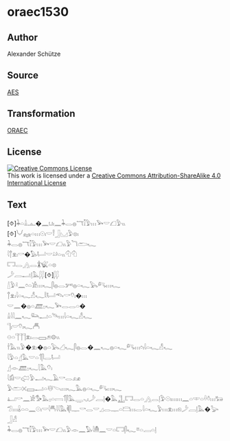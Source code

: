 # oraec1530

## Author

Alexander Schütze

## Source

[AES](https://github.com/simondschweitzer/aes)

## Transformation

[ORAEC](https://oraec.github.io/)

## License

<a rel="license" href="http://creativecommons.org/licenses/by-sa/4.0/"><img alt="Creative Commons License" style="border-width:0" src="https://i.creativecommons.org/l/by-sa/4.0/88x31.png" /></a><br />This work is licensed under a <a rel="license" href="http://creativecommons.org/licenses/by-sa/4.0/">Creative Commons Attribution-ShareAlike 4.0 International License</a>

## Text

[⯑]𓇓𓏏𓏙𓊵�𓈖𓂓𓏤𓈖𓇓𓂋𓐍𓄓𓎿𓅱𓏥𓅨𓎟𓆎𓅱𓏭<br>
[⯑]𓄋𓈐𓏏𓏥𓇳𓏤𓎟𓍋𓃀𓈋𓅱𓊖𓏤<br>
𓇓𓂋𓐍𓄓𓎿𓅱𓏥𓅨𓎟𓆎𓏭𓅱𓆓𓂧𓆑<br>
𓇋𓐩𓁷𓏤𓎡�𓅃𓂡𓎟𓄖𓏏𓏭𓄇𓄇<br>
𓉐𓂋𓂻𓂋𓇇𓆤𓏏𓊖<br>
𓌳𓐙𓂝𓊤𓅓𓆄𓆄[⯑]𓆄𓆄<br>
𓇮𓅱𓍲𓈖𓏌𓏏𓀀𓏥𓆑𓋴𓐍𓂋𓀒𓐍𓏏𓆑𓅂𓀐𓏥𓆑<br>
𓐩𓁷𓏤𓇋𓏏𓆑𓀭𓆑𓎛𓂡𓆞𓎡𓄣𓏤�𓏥<br>
𓎟𓈖�𓐍𓏏𓊏𓊪𓆑𓅨𓂋𓂋𓏏�<br>
𓏙𓇋𓇋𓈖𓆑𓃛𓂝𓏏𓄯𓏥𓇋𓏏𓆑𓀭𓆑<br>
𓊹𓏤𓎟𓄣𓏤𓆑𓄫<br>
𓇷𓏏𓊹𓊹𓊹𓁷𓏤𓂋𓈙𓂉𓊗𓏭<br>
𓌂𓅓𓏭𓅱�𓁷𓏤�𓐍𓏏𓅂𓊍𓆑𓋴𓐍𓂋�𓈖𓆑𓐍𓏏𓆑𓀐𓏥𓏌𓏤𓇋𓏏𓆑𓀭𓆑<br>
𓇋𓅱𓏏𓊨𓅓𓎟𓏏𓄊𓋴𓂋𓂡<br>
𓊨𓁹𓊏𓊪𓆑𓇛𓅓𓄣𓏤<br>
𓇋𓀁𓎟𓅾𓅱𓂝𓆑𓄿𓎡𓂋𓃭<br>
𓅱𓂧𓏴𓈙𓂝𓏏𓄬𓌪𓏥𓆑𓅓𓐍𓏏𓆑𓀐𓏥𓆑<br>
𓂞𓎡𓈖𓀀𓅜𓅓𓊪𓏏𓇯𓄊𓋴𓅓𓇾𓈅𓏤𓌳𓐙𓊤�𓅓𓊻𓉐𓂋𓏏𓂻𓂋𓊤𓅱𓇳𓏤𓏥𓏥𓈖𓏏𓎱𓏏𓏐𓏊𓏥𓃒𓅿𓏥𓏇𓏏𓏏𓈖𓇳𓏤𓎟𓇋𓄪𓇋𓇋𓅓𓌞𓋴𓊃𓎡𓂋𓎟𓈎𓂋𓊃𓏏𓊭𓏥𓂋𓇋𓏏𓆑𓅱𓏥𓁷𓏥𓁶𓌳𓐙𓊤𓅓�𓅬𓃀𓀭<br>
𓇓𓂋𓐍𓄓𓎿𓅱𓏥𓅨𓎟𓆎𓏭𓅱𓁹𓈖𓅃𓇋𓄟𓈖𓎟𓏏𓉐𓋴𓆑𓎼𓏏𓐙𓏏𓊤<br>
